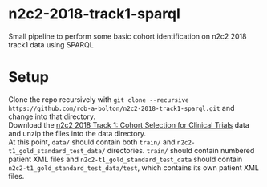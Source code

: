 # n2c2-2018-track1-sparql
Small pipeline to perform some basic cohort identification on n2c2 2018 track1 data using SPARQL

# Setup
Clone the repo recursively with `git clone --recursive https://github.com/rob-a-bolton/n2c2-2018-track1-sparql.git` and change into that directory.  
Download the [n2c2 2018 Track 1: Cohort Selection for Clinical Trials](https://portal.dbmi.hms.harvard.edu/projects/n2c2-2018-t1/) data and unzip the files into the data directory.  
At this point, `data/` should contain both `train/` and `n2c2-t1_gold_standard_test_data/` directories. `train/` should contain numbered patient XML files and `n2c2-t1_gold_standard_test_data` should contain `n2c2-t1_gold_standard_test_data/test`, which contains its own patient XML files.  

